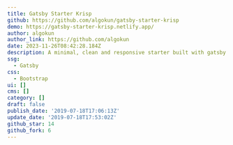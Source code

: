 ```yaml
---
title: Gatsby Starter Krisp
github: https://github.com/algokun/gatsby-starter-krisp
demo: https://gatsby-starter-krisp.netlify.app/
author: algokun
author_link: https://github.com/algokun
date: 2023-11-26T08:42:28.184Z
description: A minimal, clean and responsive starter built with gatsby
ssg:
  - Gatsby
css:
  - Bootstrap
ui: []
cms: []
category: []
draft: false
publish_date: '2019-07-18T17:06:13Z'
update_date: '2019-07-18T17:53:02Z'
github_star: 14
github_fork: 6
---
```

